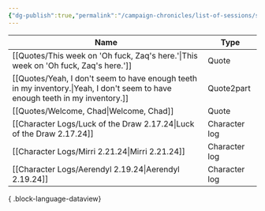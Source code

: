 ```yaml
---
{"dg-publish":true,"permalink":"/campaign-chronicles/list-of-sessions/session-19/","tags":["Event"]}
---
```



| Name                                                                                                                             | Type          |
| -------------------------------------------------------------------------------------------------------------------------------- | ------------- |
| [[Quotes/This week on 'Oh fuck, Zaq's here.'\|This week on 'Oh fuck, Zaq's here.']]                                           | Quote         |
| [[Quotes/Yeah, I don't seem to have enough teeth in my inventory.\|Yeah, I don't seem to have enough teeth in my inventory.]] | Quote2part    |
| [[Quotes/Welcome, Chad\|Welcome, Chad]]                                                                                       | Quote         |
| [[Character Logs/Luck of the Draw 2.17.24\|Luck of the Draw 2.17.24]]                                                         | Character log |
| [[Character Logs/Mirri 2.21.24\|Mirri 2.21.24]]                                                                               | Character log |
| [[Character Logs/Aerendyl 2.19.24\|Aerendyl 2.19.24]]                                                                         | Character log |

{ .block-language-dataview}